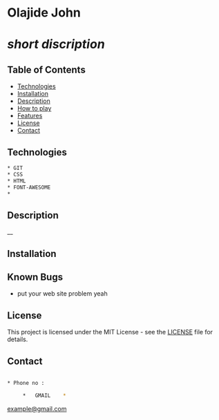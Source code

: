 # Olajide John

# _short discription_


## Table of Contents

- [Technologies](#technologies)
- [Installation](#installation)
- [Description](#description)
- [How to play](#play)
- [Features](#features)
- [License](#license)
- [Contact](#contact)






## Technologies
```bash
* GIT
* CSS
* HTML
* FONT-AWESOME
*

```

## Description

 __



## Installation


## Known Bugs
* put your web site problem yeah

## License

This project is licensed under the MIT License - see the [LICENSE](LICENSE) file for details.

## Contact

```bash

* Phone no : 

     *   GMAIL    *
```
 example@gmail.com